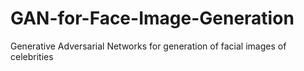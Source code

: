 # GAN-for-Face-Image-Generation
Generative Adversarial Networks for generation of facial images of celebrities
